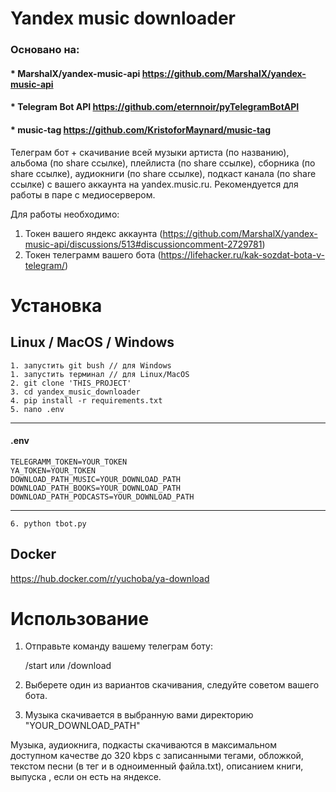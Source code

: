 # Yandex music downloader
### Основано на:
#### * MarshalX/yandex-music-api https://github.com/MarshalX/yandex-music-api
#### * Telegram Bot API https://github.com/eternnoir/pyTelegramBotAPI
#### * music-tag https://github.com/KristoforMaynard/music-tag

Телеграм бот + скачивание всей музыки артиста (по названию), альбома (по share ссылке), плейлиста (по share ссылке), сборника (по share ссылке), аудиокниги (по share ссылке), подкаст канала (по share ссылке) с вашего аккаунта на yandex.music.ru. Рекомендуется для работы в паре с медиосервером.

Для работы необходимо:
1. Токен вашего яндекс аккаунта (https://github.com/MarshalX/yandex-music-api/discussions/513#discussioncomment-2729781)
2. Токен телеграмм вашего бота (https://lifehacker.ru/kak-sozdat-bota-v-telegram/)

# Установка
## Linux / MacOS / Windows
    1. запустить git bush // для Windows
    1. запустить терминал // для Linux/MacOS
    2. git clone 'THIS_PROJECT'
    3. cd yandex_music_downloader
    4. pip install -r requirements.txt
    5. nano .env
______________ 
#### .env

    TELEGRAMM_TOKEN=YOUR_TOKEN
    YA_TOKEN=YOUR_TOKEN
    DOWNLOAD_PATH_MUSIC=YOUR_DOWNLOAD_PATH
    DOWNLOAD_PATH_BOOKS=YOUR_DOWNLOAD_PATH
    DOWNLOAD_PATH_PODCASTS=YOUR_DOWNLOAD_PATH
______________

    6. python tbot.py

## Docker
https://hub.docker.com/r/yuchoba/ya-download
# Использование
1. Отправьте команду вашему телеграм боту:

    /start
    или
    /download


2. Выберете один из вариантов скачивания, следуйте советом вашего бота.
3. Музыка скачивается в выбранную вами директорию "YOUR_DOWNLOAD_PATH"

Музыка, аудиокнига, подкасты скачиваются в максимальном доступном качестве до 320 kbps с записанными тегами, обложкой, текстом песни (в тег и в одноименный файла.txt), описанием книги, выпуска , если он есть на яндексе.

